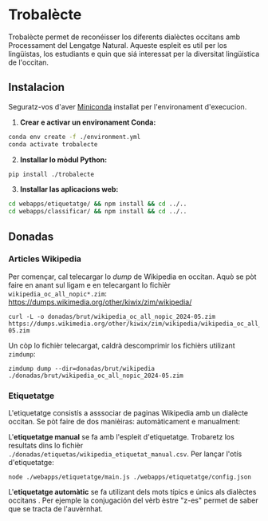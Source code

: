 # Trobalècte

Trobalècte permet de reconéisser los diferents dialèctes occitans amb Processament del Lengatge Natural. Aqueste espleit es util per los lingüistas, los estudiants e quin que siá interessat per la diversitat lingüistica de l'occitan.

## Instalacion

Seguratz-vos d'aver [Miniconda](https://docs.conda.io/en/latest/miniconda.html) installat per l'environament d'execucion.

1. **Crear e activar un environament Conda:**

```bash
conda env create -f ./environment.yml
conda activate trobalecte
```

2. **Installar lo mòdul Python:**

```bash
pip install ./trobalecte
```

3. **Installar las aplicacions web:**

```bash
cd webapps/etiquetatge/ && npm install && cd ../..
cd webapps/classificar/ && npm install && cd ../..
```

## Donadas

### Articles Wikipedia

Per començar, cal telecargar lo _dump_ de Wikipedia en occitan. Aquò se pòt faire en anant sul ligam e en telecargant lo fichièr `wikipedia_oc_all_nopic*.zim`: https://dumps.wikimedia.org/other/kiwix/zim/wikipedia/

```shell
curl -L -o donadas/brut/wikipedia_oc_all_nopic_2024-05.zim https://dumps.wikimedia.org/other/kiwix/zim/wikipedia/wikipedia_oc_all_nopic_2024-05.zim
```

Un còp lo fichièr telecargat, caldrà descomprimir los fichièrs utilizant `zimdump`:

```shell
zimdump dump --dir=donadas/brut/wikipedia ./donadas/brut/wikipedia_oc_all_nopic_2024-05.zim
```

### Etiquetatge

L'etiquetatge consistís a asssociar de paginas Wikipedia amb un dialècte occitan. Se pòt faire de dos manièiras: automàticament e manualment:

L'**etiquetatge manual** se fa amb l'espleit d'etiquetatge. Trobaretz los resultats dins lo fichièr `./donadas/etiquetas/wikipedia_etiquetat_manual.csv`. Per lançar l'otís d'etiquetatge:

```shell
node ./webapps/etiquetatge/main.js ./webapps/etiquetatge/config.json
```

L'**etiquetatge automàtic** se fa utilizant dels mots típics e únics als dialèctes occitans . Per ejemple la conjugación del vèrb èstre "z-es" permet de saber que se tracta de l'auvèrnhat.
